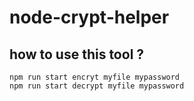 # node-crypt-helper

## how to use this tool ?

```
npm run start encryt myfile mypassword
npm run start decrypt myfile mypassword
```
